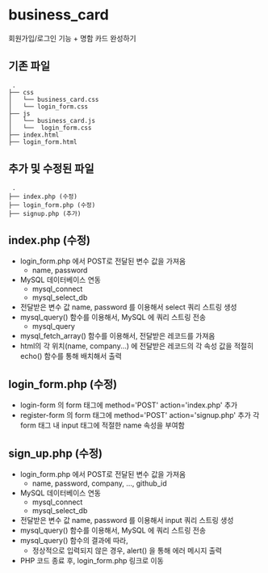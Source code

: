 # business_card
회원가입/로그인 기능 + 명함 카드 완성하기

## 기존 파일
```
 .
├── css
│   └── business_card.css
│   └── login_form.css
├── js
│   └── business_card.js
│   └──  login_form.css
├── index.html
├── login_form.html
```

## 추가 및 수정된 파일
```
 .
├── index.php (수정)
├── login_form.php (수정)
├── signup.php (추가) 
```

## index.php (수정)
- login_form.php 에서 POST로 전달된 변수 값을 가져옴
    + name, password
- MySQL 데이터베이스 연동
    + mysql_connect
    + mysql_select_db
- 전달받은 변수 값 name, password 를 이용해서 select 쿼리 스트링 생성
- mysql_query() 함수를 이용해서, MySQL 에 쿼리 스트링 전송
    + mysql_query
- mysql_fetch_array() 함수를 이용해서, 전달받은 레코드를 가져옴
- html의 각 위치(name, company...) 에 전달받은 레코드의 각 속성 값을 적절히 echo() 함수를 통해 배치해서 출력

## login_form.php (수정)
- login-form 의 form 태그에 method='POST' action='index.php' 추가
- register-form 의 form 태그에 method='POST' action='signup.php' 추가
각 form 태그 내 input 태그에 적절한 name 속성을 부여함

## sign_up.php (수정)
- login_form.php 에서 POST로 전달된 변수 값을 가져옴
    + name, password, company, ..., github_id 
- MySQL 데이터베이스 연동
    + mysql_connect
    + mysql_select_db
- 전달받은 변수 값 name, password 를 이용해서 input 쿼리 스트링 생성
- mysql_query() 함수를 이용해서, MySQL 에 쿼리 스트링 전송
- mysql_query() 함수의 결과에 따라, 
    + 정상적으로 입력되지 않은 경우, alert() 을 통해 에러 메시지 출력
- PHP 코드 종료 후, login_form.php 링크로 이동

